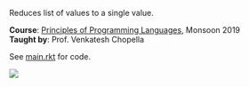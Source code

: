 Reduces list of values to a single value.

**Course**: [Principles of Programming Languages], Monsoon 2019<br>
**Taught by**: Prof. Venkatesh Chopella

See [main.rkt] for code.

![](https://ga-beacon.deno.dev/G-G1E8HNDZYY:v51jklKGTLmC3LAZ4rJbIQ/github.com/moocf/list-reduce.racket)

[Principles of Programming Languages]: https://github.com/iiithf/principles-of-programming-languages
[main.rkt]: main.rkt
